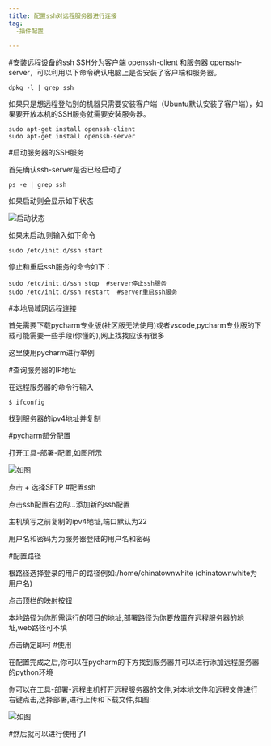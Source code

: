 ```yaml
---
title: 配置ssh对远程服务器进行连接
tag:
  -插件配置
  
---
```

#安装远程设备的ssh
SSH分为客户端 openssh-client 和服务器 openssh-server，可以利用以下命令确认电脑上是否安装了客户端和服务器。
```
dpkg -l | grep ssh
```
如果只是想远程登陆别的机器只需要安装客户端（Ubuntu默认安装了客户端），如果要开放本机的SSH服务就需要安装服务器。
```
sudo apt-get install openssh-client 
sudo apt-get install openssh-server 
```
#启动服务器的SSH服务

首先确认ssh-server是否已经启动了
```
ps -e | grep ssh
```
如果启动则会显示如下状态

![启动状态](https://chinatownlittlewhite.github.io/images/%E9%85%8D%E7%BD%AEssh%E5%AF%B9%E8%BF%9C%E7%A8%8B%E6%9C%8D%E5%8A%A1%E5%99%A8%E8%BF%9B%E8%A1%8C%E8%BF%9E%E6%8E%A5--%E5%90%AF%E5%8A%A8.jpg)

如果未启动,则输入如下命令
```
sudo /etc/init.d/ssh start 
```

停止和重启ssh服务的命令如下：

```
sudo /etc/init.d/ssh stop  #server停止ssh服务 
sudo /etc/init.d/ssh restart  #server重启ssh服务
```
#本地局域网远程连接

首先需要下载pycharm专业版(社区版无法使用)或者vscode,pycharm专业版的下载可能需要一些手段(你懂的),网上找找应该有很多  

这里使用pycharm进行举例

#查询服务器的IP地址

在远程服务器的命令行输入
```
$ ifconfig
```
找到服务器的ipv4地址并复制

#pycharm部分配置

打开工具-部署-配置,如图所示

![如图](https://chinatownlittlewhite.github.io/images/%E9%85%8D%E7%BD%AEssh%E5%AF%B9%E8%BF%9C%E7%A8%8B%E6%9C%8D%E5%8A%A1%E5%99%A8%E8%BF%9B%E8%A1%8C%E8%BF%9E%E6%8E%A5--%E9%85%8D%E7%BD%AE.png)

点击 + 选择SFTP
#配置ssh

点击ssh配置右边的...添加新的ssh配置

主机填写之前复制的ipv4地址,端口默认为22

用户名和密码为为服务器登陆的用户名和密码

#配置路径

根路径选择登录的用户的路径例如:/home/chinatownwhite  (chinatownwhite为用户名)

点击顶栏的映射按钮

本地路径为你所需运行的项目的地址,部署路径为你要放置在远程服务器的地址,web路径可不填

点击确定即可
#使用

在配置完成之后,你可以在pycharm的下方找到服务器并可以进行添加远程服务器的python环境

你可以在工具-部署-远程主机打开远程服务器的文件,对本地文件和远程文件进行右键点击,选择部署,进行上传和下载文件,如图:

![如图](https://chinatownlittlewhite.github.io/images/%E9%85%8D%E7%BD%AEssh%E5%AF%B9%E8%BF%9C%E7%A8%8B%E6%9C%8D%E5%8A%A1%E5%99%A8%E8%BF%9B%E8%A1%8C%E8%BF%9E%E6%8E%A5--%E4%B8%8A%E4%BC%A0%E4%B8%8B%E8%BD%BD.png)

#然后就可以进行使用了!
